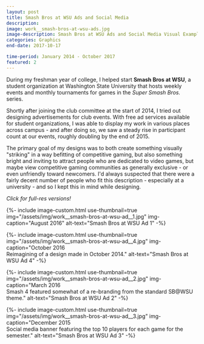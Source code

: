 ```yaml
---
layout: post
title: Smash Bros at WSU Ads and Social Media
description: 
image: work__smash-bros-at-wsu-ads.jpg
image-description: Smash Bros at WSU Ads and Social Media Visual Example
categories: Graphics
end-date: 2017-10-17

time-period: January 2014 - October 2017
featured: 2
---
```

During my freshman year of college, I helped start **Smash Bros at WSU**, a student organization at Washington State University that hosts weekly events and monthly tournaments for games in the *Super Smash Bros.* series.

Shortly after joining the club committee at the start of 2014, I tried out designing advertisements for club events. With free ad services available for student organizations, I was able to display my work in various places across campus - and after doing so, we saw a steady rise in participant count at our events, roughly doubling by the end of 2015.

The primary goal of my designs was to both create something visually "striking" in a way befitting of competitive gaming, but also something bright and inviting to attract people who are dedicated to video games, but maybe view competitive gaming communities as generally exclusive - or even unfriendly toward newcomers. I'd always suspected that there were a fairly decent number of people who fit this description - especially at a university - and so I kept this in mind while designing.

*Click for full-res versions!*

<figcaption></figcaption>

{%- include image-custom.html use-thumbnail=true img="/assets/img/work__smash-bros-at-wsu-ad__1.jpg" img-caption="August 2016" alt-text="Smash Bros at WSU Ad 1" -%}

{%- include image-custom.html use-thumbnail=true img="/assets/img/work__smash-bros-at-wsu-ad__4.jpg" img-caption="October 2016 <br>Reimagining of a design made in October 2014." alt-text="Smash Bros at WSU Ad 4" -%}

{%- include image-custom.html use-thumbnail=true img="/assets/img/work__smash-bros-at-wsu-ad__2.jpg" img-caption="March 2016 <br>Smash 4 featured somewhat of a re-branding from the standard SB@WSU theme." alt-text="Smash Bros at WSU Ad 2" -%}

{%- include image-custom.html use-thumbnail=true img="/assets/img/work__smash-bros-at-wsu-ad__3.jpg" img-caption="December 2015 <br>Social media banner featuring the top 10 players for each game for the semester." alt-text="Smash Bros at WSU Ad 3" -%}
